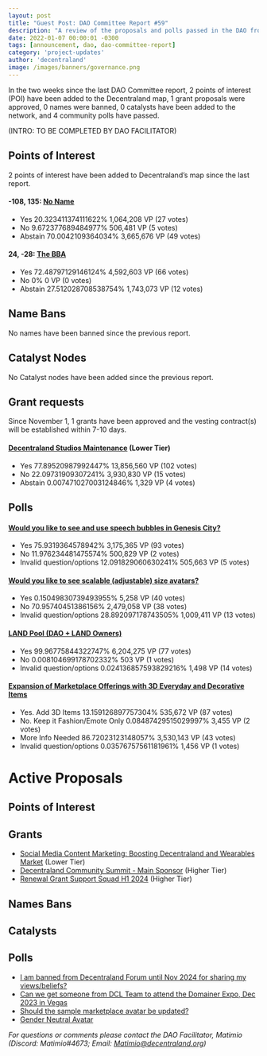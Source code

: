 ```yaml
---
layout: post
title: "Guest Post: DAO Committee Report #59"
description: "A review of the proposals and polls passed in the DAO from November 1 through November 15".
date: 2022-01-07 00:00:01 -0300
tags: [announcement, dao, dao-committee-report]
category: 'project-updates'
author: 'decentraland'
image: /images/banners/governance.png
---
```


In the two weeks since the last DAO Committee report, 2 points of interest (POI) have been added to the Decentraland map, 1 grant proposals were approved, 0 names were banned, 0 catalysts have been added to the network, and 4 community polls have passed.

(INTRO: TO BE COMPLETED BY DAO FACILITATOR)

## Points of Interest
2 points of interest have been added to Decentraland’s map since the last report.


#### -108, 135: [No Name](https://governance.decentraland.org/proposal/?id=194fd669-9296-43b5-9f53-83a704e97efb)

* Yes 20.323411374111622% 1,064,208 VP (27 votes)
* No 9.672377689484977% 506,481 VP (5 votes)
* Abstain 70.0042109364034% 3,665,676 VP (49 votes)


#### 24, -28: [The BBA](https://governance.decentraland.org/proposal/?id=66d11ed2-176d-4782-83c7-d9057c467264)

* Yes 72.48797129146124% 4,592,603 VP (66 votes)
* No 0% 0 VP (0 votes)
* Abstain 27.512028708538754% 1,743,073 VP (12 votes)


## Name Bans

No names have been banned since the previous report.

## Catalyst Nodes
No Catalyst nodes have been added since the previous report.


## Grant requests
Since November 1, 1 grants have been approved and the vesting contract(s) will be established within 7-10 days.


#### [Decentraland Studios Maintenance](https://governance.decentraland.org/proposal/?id=d85bdf8e-bdfc-47cf-b6c6-6b55f7a96d93) (Lower Tier)

* Yes 77.89520987992447% 13,856,560 VP (102 votes)
* No 22.09731909307241% 3,930,830 VP (15 votes)
* Abstain 0.007471027003124846% 1,329 VP (4 votes)


## Polls

#### [Would you like to see and use speech bubbles in Genesis City?](https://governance.decentraland.org/proposal/?id=3eb44259-eafd-4f14-b0ef-73990188b9e3)

* Yes 75.9319364578942% 3,175,365 VP (93 votes)
* No 11.976234481475574% 500,829 VP (2 votes)
* Invalid question/options 12.091829060630241% 505,663 VP (5 votes)


#### [Would you like to see scalable (adjustable) size avatars? ](https://governance.decentraland.org/proposal/?id=4ae54626-fed0-466d-b99d-cdf9d5e283ff)

* Yes 0.15049830739493955% 5,258 VP (40 votes)
* No 70.95740451386156% 2,479,058 VP (38 votes)
* Invalid question/options 28.892097178743505% 1,009,411 VP (13 votes)


#### [LAND Pool (DAO + LAND Owners)](https://governance.decentraland.org/proposal/?id=59bdfc57-e403-4a94-bb25-fca9d387b75e)

* Yes 99.96775844322747% 6,204,275 VP (77 votes)
* No 0.008104699178702332% 503 VP (1 votes)
* Invalid question/options 0.024136857593829216% 1,498 VP (14 votes)


#### [Expansion of Marketplace Offerings with 3D Everyday and Decorative Items](https://governance.decentraland.org/proposal/?id=037d6962-7c7e-4a98-b3cc-64d2811163ce)

* Yes. Add 3D Items 13.159126897757304% 535,672 VP (87 votes)
* No. Keep it Fashion/Emote Only 0.08487429515029997% 3,455 VP (2 votes)
* More Info Needed 86.72023123148057% 3,530,143 VP (43 votes)
* Invalid question/options 0.03576757561181961% 1,456 VP (1 votes)



# Active Proposals

## Points of Interest


## Grants

* [Social Media Content Marketing: Boosting Decentraland and Wearables Market](https://governance.decentraland.org/proposal/?id=531a102b-e4b8-4ed3-8ccc-9aa30bfb7992) (Lower Tier)
* [Decentraland Community Summit - Main Sponsor](https://governance.decentraland.org/proposal/?id=3d4be4a7-a007-4fa0-8f97-71e2385684a0) (Higher Tier)
* [Renewal Grant Support Squad H1 2024](https://governance.decentraland.org/proposal/?id=166fb303-2045-41d8-a6a7-ea3b8d363978) (Higher Tier)

## Names Bans


## Catalysts


## Polls

* [I am banned from Decentraland Forum until Nov 2024 for sharing my views/beliefs?](https://governance.decentraland.org/proposal/?id=9364a234-4a73-43dd-b458-7b9c2632d51c)
* [Can we get someone from DCL Team to attend the Domainer Expo, Dec 2023 in Vegas](https://governance.decentraland.org/proposal/?id=291b37fd-04fe-4268-96d2-ac4757ae8e3c)
* [Should the sample marketplace avatar be updated?](https://governance.decentraland.org/proposal/?id=b49814cf-495c-4fcf-b882-1e07eec18a66)
* [Gender Neutral Avatar](https://governance.decentraland.org/proposal/?id=79ae8959-87e8-45bb-9935-f9f1a42e8ac5)

*For questions or comments please contact the DAO Facilitator, Matimio (Discord: Matimio#4673; Email: [Matimio@decentraland.org](mailto:Matimio@decentraland.org))*